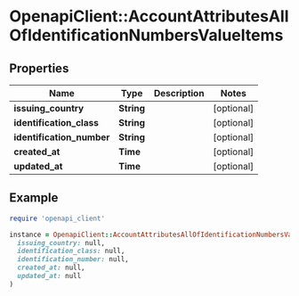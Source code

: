 # OpenapiClient::AccountAttributesAllOfIdentificationNumbersValueItems

## Properties

| Name | Type | Description | Notes |
| ---- | ---- | ----------- | ----- |
| **issuing_country** | **String** |  | [optional] |
| **identification_class** | **String** |  | [optional] |
| **identification_number** | **String** |  | [optional] |
| **created_at** | **Time** |  | [optional] |
| **updated_at** | **Time** |  | [optional] |

## Example

```ruby
require 'openapi_client'

instance = OpenapiClient::AccountAttributesAllOfIdentificationNumbersValueItems.new(
  issuing_country: null,
  identification_class: null,
  identification_number: null,
  created_at: null,
  updated_at: null
)
```

